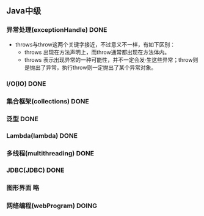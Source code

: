 ## Java中级

### 异常处理(exceptionHandle) DONE
- throws与throw这两个关键字接近，不过意义不一样，有如下区别：
    * throws 出现在方法声明上，而throw通常都出现在方法体内。
    * throws 表示出现异常的一种可能性，并不一定会发·生这些异常；throw则是抛出了异常，执行throw则一定抛出了某个异常对象。

### I/O(IO) DONE

### 集合框架(collections) DONE

### 泛型 DONE

### Lambda(lambda) DONE

### 多线程(multithreading) DONE

### JDBC(JDBC) DONE

### 图形界面 略

### 网络编程(webProgram) DOING
